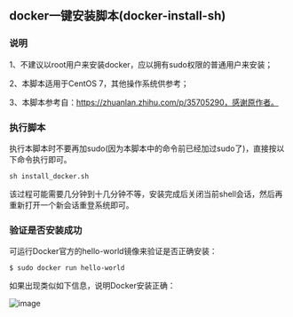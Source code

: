 ## docker一键安装脚本(docker-install-sh)



### 说明

1、不建议以root用户来安装docker，应以拥有sudo权限的普通用户来安装；

2、本脚本适用于CentOS 7，其他操作系统供参考；

3、本脚本参考自：https://zhuanlan.zhihu.com/p/35705290，感谢原作者。


   
### 执行脚本

执行本脚本时不要再加sudo(因为本脚本中的命令前已经加过sudo了)，直接按以下命令执行即可。

`sh install_docker.sh`

该过程可能需要几分钟到十几分钟不等，安装完成后关闭当前shell会话，然后再重新打开一个新会话重登系统即可。



### 验证是否安装成功

可运行Docker官方的hello-world镜像来验证是否正确安装：

`$ sudo docker run hello-world`

如果出现类似如下信息，说明Docker安装正确：

![image](https://user-images.githubusercontent.com/9190887/132998854-10bd021a-17ec-4fcb-9a76-86901726e43e.png)

